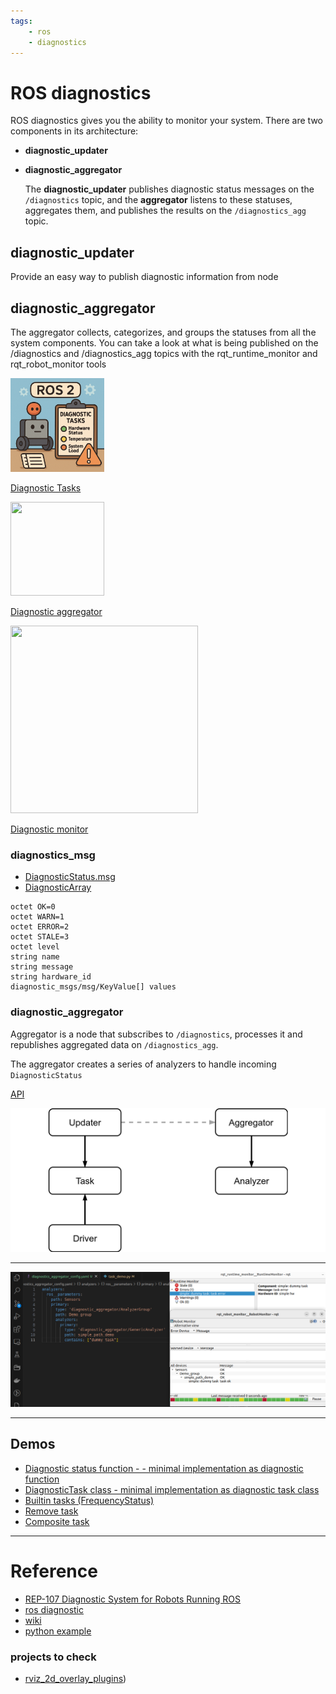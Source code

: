 ```yaml
---
tags:
    - ros
    - diagnostics
---
```


# ROS diagnostics

ROS diagnostics gives you the ability to monitor your system. There are two components in its architecture:

- **diagnostic_updater**
- **diagnostic_aggregator**
  
  The **diagnostic_updater** publishes diagnostic status messages on the `/diagnostics` topic, and the **aggregator** listens to these statuses, aggregates them, and publishes the results on the `/diagnostics_agg` topic.

## diagnostic_updater
Provide an easy way to publish diagnostic information from node 

## diagnostic_aggregator
The aggregator collects, categorizes, and groups the statuses from all the system components. You can take a look at what is being published on the /diagnostics and /diagnostics_agg topics with the rqt_runtime_monitor and rqt_robot_monitor tools

<div class="grid-container">
     <div class="grid-item">
            <a href="diagnostic_tasks">
            <img src="images/diagnostic_task.png"  width="150" height="150">
            <p>Diagnostic Tasks</p></a>
        </div>
    <div class="grid-item">
       <a href="diagnostic_aggregator">
            <img src="images/xxx.png"  width="150" height="150">
            <p>Diagnostic aggregator</p></a>
    </div>
    <div class="grid-item">
        <a href="diagnostic_monitor">
            <img src="images/xxx.png"  width="300" height="300">
            <p>Diagnostic monitor</p></a>
    </div>
   </div>




### diagnostics_msg

- [DiagnosticStatus.msg](https://docs.ros2.org/foxy/api/diagnostic_msgs/msg/DiagnosticStatus.html)
- [DiagnosticArray](https://docs.ros2.org/foxy/api/diagnostic_msgs/msg/DiagnosticArray.html)

```
octet OK=0
octet WARN=1
octet ERROR=2
octet STALE=3
octet level
string name
string message
string hardware_id
diagnostic_msgs/msg/KeyValue[] values
```

### diagnostic_aggregator
Aggregator is a node that subscribes to `/diagnostics`, processes it and republishes aggregated data on `/diagnostics_agg`.

The aggregator creates a series of analyzers to handle incoming `DiagnosticStatus`

[API](https://docs.ros.org/en/humble/p/diagnostic_aggregator/generated/classdiagnostic__aggregator_1_1Aggregator.html#class-documentation)


![](images/schema.png)



---

![](images/config_with_monitor_viewer.png)

---

## Demos
- [Diagnostic status function - - minimal implementation as diagnostic function](diagnostic_status_function.md)
- [DiagnosticTask class - minimal implementation as diagnostic task class](diagnostic_task_demo.md)
- [Builtin tasks (FrequencyStatus)](diagnostic_builtin_demo.md)
- [Remove task](diagnostic_remove_task_demo.md)
- [Composite task](diagnostic_composite.md)

---
# Reference
- [REP-107 Diagnostic System for Robots Running ROS](https://www.ros.org/reps/rep-0107.html)
- [ros diagnostic](https://nlamprian.me/blog/software/ros/2018/03/21/ros-diagnostics/)
- [wiki](https://wiki.ros.org/diagnostics)
- [python example](https://github.com/ros/diagnostics/blob/ros2/diagnostic_updater/diagnostic_updater/example.py)
### projects to check
- [rviz_2d_overlay_plugins](https://github.com/teamspatzenhirn/rviz_2d_overlay_plugins))

